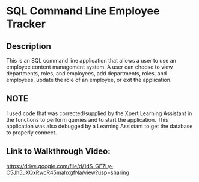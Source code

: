 # SQL Command Line Employee Tracker

## Description
This is an SQL command line application that allows a user to use an employee content management system. A user can choose to view departments, roles, and employees, add departments, roles, and employees, update the role of an employee, or exit the application.

## NOTE
I used code that was corrected/supplied by the Xpert Learning Assistant in the functions to perform queries and to start the application. This application was also debugged by a Learning Assistant to get the database to properly connect.

## Link to Walkthrough Video:
https://drive.google.com/file/d/1dS-GE7Ly-C5Jh5uXQxRwcR45mahxgfNa/view?usp=sharing